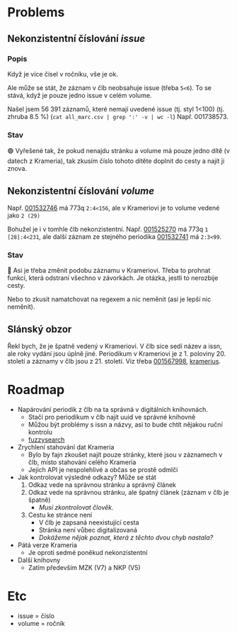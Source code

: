 # Problems
## Nekonzistentní číslování _issue_
### Popis
Když je více čísel v ročníku, vše je ok.

Ale může se stát, že záznam v člb neobsahuje issue (třeba `5<6`). 
To se stává, když je pouze jedno issue v celém volume.

Našel jsem 56 391 záznamů, které nemají uvedené issue (tj. styl 1<100) (tj. zhruba 8.5 %) (`cat all_marc.csv | grep ':' -v | wc -l`)
Např. 001738573.

### Stav 
🟢
Vyřešené tak, že pokud nenajdu stránku a volume má pouze jedno dítě (v datech z Krameria), tak zkusím číslo tohoto dítěte doplnit do cesty a najít ji znova.


## Nekonzistentní číslování _volume_
Např. [001532746](https://vufind.ucl.cas.cz/Record/001532746) má 773q `2:4<156`, ale v Krameriovi je to volume vedené jako `2 (29)`

Bohužel je i v tomhle člb nekonzistentní.
Např. [001525270](https://vufind.ucl.cas.cz/Record/001525270) má 773q `1 [28]:4<231`, ale další záznam ze stejného periodika [001532741](https://vufind.ucl.cas.cz/Record/001532741) má `2:3<99`.


### Stav
🔴
Asi je třeba změnit podobu záznamu v Krameriovi. Třeba to prohnat funkcí, která odstraní všechno v závorkách. Je otázka, jestli to nerozbije cesty.

Nebo to zkusit namatchovat na regexem a nic neměnit (asi je lepší nic neměnit).


## Slánský obzor
Řekl bych, že je špatně vedený v Krameriovi. 
V člb sice sedí název a issn, ale roky vydání jsou úplně jiné. 
Periodikum v Krameriovi je z 1. poloviny 20. století a záznamy v člb jsou z 21. století.
Viz třeba [001567998](https://vufind.ucl.cas.cz/Record/001567998#details), [kramerius](https://kramerius5.nkp.cz/periodical/uuid:597d4560-66fb-11de-ad0b-000d606f5dc6).


# Roadmap
- Napárování periodik z člb na ta správná v digitálních knihovnách.
    - Stačí pro periodikum v člb najít uuid ve správné knihovně
    - Můžou být problémy s issn a názvy, asi to bude chtít nějakou ruční kontrolu
    - [fuzzysearch](https://pypi.org/project/fuzzysearch/)
- Zrychlení stahování dat Krameria
    - Bylo by fajn zkoušet najít pouze stránky, které jsou v záznamech v člb, místo stahování celého Krameria
    - Jejich API je nespolehlivé a občas se prostě odmlčí 
- Jak kontrolovat výsledné odkazy? Může se stát
    1) Odkaz vede na správnou stránku a správný článek
    1) Odkaz vede na správnou stránku, ale špatný článek (záznam v člb je špatně)
        - *Musí zkontrolovat člověk.*
    1) Cestu ke stránce není
        - V člb je zapsaná neexistující cesta
        - Stránka není vůbec digitalizovaná 
        - *Dokážeme nějak poznat, která z těchto dvou chyb nastala?*
- Pátá verze Krameria
    - Je oproti sedmé poněkud nekonzistentní
- Další knihovny
    - Zatím především MZK (V7) a NKP (V5)

# Etc
- issue = číslo
- volume = ročník